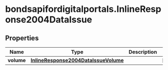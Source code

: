 # bondsapifordigitalportals.InlineResponse2004DataIssue

## Properties

Name | Type | Description | Notes
------------ | ------------- | ------------- | -------------
**volume** | [**InlineResponse2004DataIssueVolume**](InlineResponse2004DataIssueVolume.md) |  | [optional] 


